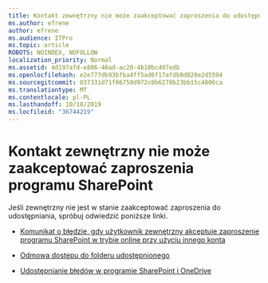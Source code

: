 ```yaml
---
title: Kontakt zewnętrzny nie może zaakceptować zaproszenia do udostępniania
ms.author: efrene
author: efrene
ms.audience: ITPro
ms.topic: article
ROBOTS: NOINDEX, NOFOLLOW
localization_priority: Normal
ms.assetid: 4d197afd-e806-40ad-ac20-4b10bc497edb
ms.openlocfilehash: e2e777db93bfba4ff5ad6f17afdb8d820e2d5594
ms.sourcegitcommit: 037331d71f06750d972c0b6278b23bb15c4806ca
ms.translationtype: MT
ms.contentlocale: pl-PL
ms.lasthandoff: 10/18/2019
ms.locfileid: "36744219"
---
```

# <a name="external-contact-is-unable-to-accept-a-sharepoint-invitation"></a>Kontakt zewnętrzny nie może zaakceptować zaproszenia programu SharePoint

Jeśli zewnętrzny nie jest w stanie zaakceptować zaproszenia do udostępniania, spróbuj odwiedzić poniższe linki.

- [Komunikat o błędzie, gdy użytkownik zewnętrzny akceptuje zaproszenie programu SharePoint w trybie online przy użyciu innego konta](https://docs.microsoft.com/sharepoint/support/sharing-and-permissions/error-when-external-user-accepts-an-invitation-by-using-another-account)

- [Odmowa dostępu do folderu udostępnionego](https://docs.microsoft.com/sharepoint/support/sharing-and-permissions/cannot-access-shared-folder)

- [Udostępnianie błędów w programie SharePoint i OneDrive](https://docs.microsoft.com/sharepoint/sharepoint-onedrive-error-message)


